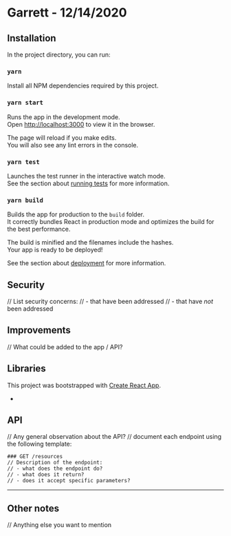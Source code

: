 # Garrett - 12/14/2020

## Installation

In the project directory, you can run:

### `yarn`

Install all NPM dependencies required by this project.

### `yarn start`

Runs the app in the development mode.\
Open [http://localhost:3000](http://localhost:3000) to view it in the browser.

The page will reload if you make edits.\
You will also see any lint errors in the console.

### `yarn test`

Launches the test runner in the interactive watch mode.\
See the section about [running tests](https://facebook.github.io/create-react-app/docs/running-tests) for more information.

### `yarn build`

Builds the app for production to the `build` folder.\
It correctly bundles React in production mode and optimizes the build for the best performance.

The build is minified and the filenames include the hashes.\
Your app is ready to be deployed!

See the section about [deployment](https://facebook.github.io/create-react-app/docs/deployment) for more information.

## Security
// List security concerns:
// - that have been addressed
// - that have *not* been addressed

## Improvements
// What could be added to the app / API?

## Libraries

This project was bootstrapped with [Create React App](https://github.com/facebook/create-react-app).

- 

## API
// Any general observation about the API?
// document each endpoint using the following template:
```
### GET /resources
// Description of the endpoint:
// - what does the endpoint do?
// - what does it return?
// - does it accept specific parameters?
```

---
## Other notes
// Anything else you want to mention
